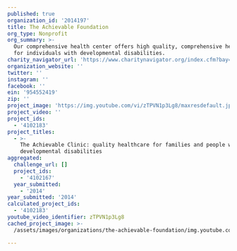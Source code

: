```yaml
---
published: true
organization_id: '2014197'
title: The Achievable Foundation
org_type: Nonprofit
org_summary: >-
  Our comprehensive health center offers high quality, comprehensive health care
  for individuals with developmental disabilities.
charity_navigator_url: 'https://www.charitynavigator.org/index.cfm?bay=search.profile&ein=954552419'
organization_website: ''
twitter: ''
instagram: ''
facebook: ''
ein: '954552419'
zip: ''
project_image: 'https://img.youtube.com/vi/zTPVN1p3Lg8/maxresdefault.jpg'
project_video: ''
project_ids:
  - '4102183'
project_titles:
  - >-
    The Achievable Clinic: quality healthcare for families and people with
    developmental disabilities
aggregated:
  challenge_url: []
  project_ids:
    - '4102167'
  year_submitted:
    - '2014'
year_submitted: '2014'
calculated_project_ids:
  - '4102183'
youtube_video_identifier: zTPVN1p3Lg8
cached_project_image: >-
  /assets/images/organizations/the-achievable-foundation/img.youtube.com/vi/zTPVN1p3Lg8/maxresdefault.jpg

---
```

